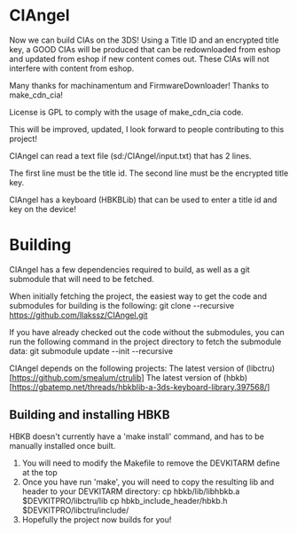 # CIAngel

Now we can build CIAs on the 3DS!
Using a Title ID and an encrypted title key, a GOOD CIAs will be produced that can be redownloaded from eshop and updated from eshop if new content comes out. These CIAs will not interfere with content from eshop.

Many thanks for machinamentum and FirmwareDownloader! Thanks to make_cdn_cia!

License is GPL to comply with the usage of make_cdn_cia code.


This will be improved, updated, I look forward to people contributing to this project!


CIAngel can read a text file (sd:/CIAngel/input.txt) that has 2 lines.

The first line must be the title id.
The second line must be the encrypted title key.

CIAngel has a keyboard (HBKBLib) that can be used to enter a title id and key on the device!

# Building
CIAngel has a few dependencies required to build, as well as a git submodule that will need to be fetched.

When initially fetching the project, the easiest way to get the code and submodules for building is the following:
git clone --recursive https://github.com/llakssz/CIAngel.git

If you have already checked out the code without the submodules, you can run the following command in the project directory to fetch the submodule data:
git submodule update --init --recursive

CIAngel depends on the following projects:
The latest version of (libctru)[https://github.com/smealum/ctrulib]
The latest version of (hbkb)[https://gbatemp.net/threads/hbkblib-a-3ds-keyboard-library.397568/]

## Building and installing HBKB
HBKB doesn't currently have a 'make install' command, and has to be manually installed once built.
1. You will need to modify the Makefile to remove the DEVKITARM define at the top
2. Once you have run 'make', you will need to copy the resulting lib and header to your DEVKITARM directory:
 cp hbkb/lib/libhbkb.a $DEVKITPRO/libctru/lib
 cp hbkb_include_header/hbkb.h $DEVKITPRO/libctru/include/
3. Hopefully the project now builds for you!